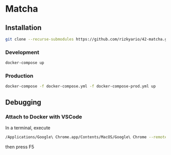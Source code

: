 # Matcha

## Installation

```bash
git clone --recurse-submodules https://github.com/rizkyario/42-matcha.git && cd 42-matcha
```

### Development

```bash
docker-compose up
```

### Production

```bash
docker-compose -f docker-compose.yml -f docker-compose-prod.yml up
```

## Debugging

### Attach to Docker with VSCode

In a terminal, execute

```bash
/Applications/Google\ Chrome.app/Contents/MacOS/Google\ Chrome --remote-debugging-port=9222
```

then press F5